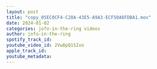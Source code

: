 ```yaml
---
layout: post
title: "copy_05EC0CF4-C28A-43E5-A9A3-ECF50A8FDBA1.mov"
date: 2024-01-02
categories: jofo-in-the-ring videos
author: jofo-in-the-ring
spotify_track_id: 
youtube_video_id: 2Vw8pQ1SIxo
apple_track_id: 
youtube_metadata: 
---
```

